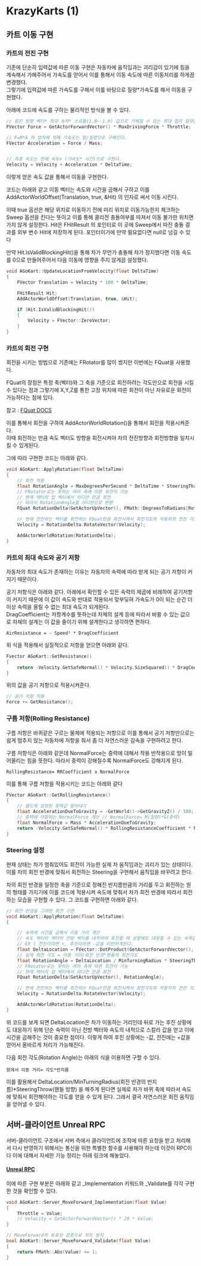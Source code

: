 # KrazyKarts (1)

## 카트 이동 구현

### 카트의 전진 구현

기존에 단순히 입력값에 따른 이동 구현은 자동차에 움직임과는 괴리감이 있기에 힘을 계속해서 가해주어서 가속도를 얻어서 이를 통해서 이동 속도에 따른 이동처리를 하게끔 변경했다.<br>
그렇기에 입력값에 따른 가속도를 구해서 이를 바탕으로 질량\*가속도를 해서 이동을 구현했다.

아래에 코드에 속도를 구하는 물리적인 방식을 볼 수 있다.

```C++
// 힘은 방향 벡터* 최대 속력* 스로틀(1.0~-1.0) 값으로 가해질 수 있는 최대 힘의 절댓값 내에서 동작할 수 있게 설정됐다.
FVector Force = GetActorForwardVector() * MaxDrivingForce * Throttle;

// F=M*A 의 법칙에 의해 가속도는 힘/질량으로 구해진다.
FVector Acceleration = Force / Mass;


// 최종 속도는 현재 속도+ (가속도* 시간)으로 구한다.
Velocity = Velocity + Acceleration * DeltaTime;
```

이렇게 얻은 속도 값을 통해서 이동을 구현한다.

코드는 아래와 같고 이동 벡터는 속도와 시간을 곱해서 구하고 이를
AddActorWorldOffset(Translation, true, &Hit) 의 인자로 써서 이동 시킨다.

이때 true 옵션은 해당 위치로 이동하기 전에 미리 위치로 이동가능한지 체크하는 Sweep 옵션을 킨다는 뜻이고 이를 통해 콜리전 충돌여부를 따져서 이동 불가한 위치면 가지 않게 설정한다. Hit은 FHitResult 의 포인터로 이 곳에 Sweep에서 따진 충돌 결과를 외부 변수 Hit에 저장하게 된다. 포인터이기에 만약 필요없다면 null로 넘길 수 있다<br>

만약 Hit.IsValidBlockingHit()을 통해 차가 무언가 충돌해 차가 정지했다면 이동 속도를 0으로 만들어주어서 다음 이동에 영향을 주지 않게끔 설정했다.

```C++
void AGoKart::UpdateLocationFromVelocity(float DeltaTime)
{
	FVector Translation = Velocity * 100 * DeltaTime;

	FHitResult Hit;
	AddActorWorldOffset(Translation, true, &Hit);

	if (Hit.IsValidBlockingHit())
	{
		Velocity = FVector::ZeroVector;
	}
}
```

### 카트의 회전 구현

회전을 시키는 방법으로 기존에는 FRotator를 많이 썼지만 이번에는 FQuat을 사용했다.

FQuat의 장점은 특정 축(벡터)와 그 축을 기준으로 회전하려는 각도만으로 회전을 시킬 수 있다는 점과 그렇기에 X,Y,Z를 통한 고정 위치에 따른 회전이 아닌 자유로운 회전이 가능하다는 점에 있다.

참고 : [FQuat DOCS](https://docs.unrealengine.com/4.26/en-US/API/Runtime/Core/Math/FQuat/)

이를 통해서 회전을 구하여 AddActorWorldRotation()을 통해서 회전을 적용시켜준다.<br>
이때 회전하는 만큼 속도 벡터도 방향을 회전시켜야 차의 전진방향과 회전방향을 일치시킬 수 있게된다.

그에 따라 구현한 코드는 아래와 같다.

```C++
void AGoKart::ApplyRotation(float DeltaTime)
{
	// 회전 적용
	float RotationAngle = MaxDegreesPerSecond * DeltaTime * SteeringThrow;
	// FRotator로는 못하는 여러 축에 따른 회전이 가능
	// 현재 액터의 업 벡터에서 라디안 만큼 회전
	// 따라서 RotationAngle을 라디안으로 변환
	FQuat RotationDelta(GetActorUpVector(), FMath::DegreesToRadians(RotationAngle));

	// 현재 전진하는 벡터를 회전하는 FQuat만큼 회전시켜서 회전각도와 자동차의 전진 각도가 일치하게 하여 이동에 어색함을 없게끔한다.
	Velocity = RotationDelta.RotateVector(Velocity);

	AddActorWorldRotation(RotationDelta);
}
```

### 카트의 최대 속도와 공기 저항

자동차의 최대 속도가 존재하는 이유는 자동차의 속력에 따라 받게 되는 공기 저항이 커지기 때문이다.

공기 저항식은 아래와 같다. 아래에서 확인할 수 있든 속력의 제곱에 비례하여 공기저항이 커지기 때문에 이 값이 속도와 반대로 적용되서 맞부딪혀 가속도가 0이 되는 순간 더 이상 속력을 올릴 수 없는 최대 속도가 되게된다.<br>DragCoefficient는 저항계수를 뜻하는데 차체의 설계 등에 따라서 바뀔 수 있는 값으로 차체의 설계는 이 값을 줄이기 위해 설계한다고 생각하면 편하다.

```
AirResistance = - Speed² * DragCoefficient
```

위 식을 적용해서 실질적으로 저항을 얻으면 아래와 같다.

```C++
Fvector AGoKart::GetResistance()
{
	return -Velocity.GetSafeNormal() * Velocity.SizeSquared() * DragCoefficient;
}

```

위의 값을 공기 저항으로 적용시켜준다.

```C++
// 공기 저항 적용
Force += GetResistance();
```

### 구름 저항(Rolling Resistance)

구름 저항은 바퀴같은 구르는 물체에 적용되는 저항으로 이를 통해서 공기 저항만으로는 쉽게 멈추지 않는 자동차에 저항을 줘서 좀 더 자연스러운 감속을 구현하려고 한다.

구름 저항식은 아래와 같은데 NormalForce는 중력에 대해서 작용 반작용으로 땅이 밀어올리는 힘을 뜻한다. 따라서 중력이 강해질수록 NormalForce도 강해지게 된다.

```
RollingResistance= RRCoefficient x NormalForce
```

이를 통해 구름 저항을 적용시키는 코드는 아래와 같다

```C++
FVector AGoKart::GetRollingResistance()
{
	// 월드에 설정된 중력값 알아내기
	float AccelerationDueToGravity = -GetWorld()->GetGravityZ() / 100;
	// 중력에 대항하는 NormalForce 계산 // NormalForce= M(질량)*G(중력)
	float NormalForce = Mass * AccelerationDueToGravity;
	return -Velocity.GetSafeNormal() * RollingResistanceCoefficient * NormalForce;
}
```

### Steering 설정

현재 상태는 차가 멈춰있어도 회전이 가능한 실제 차 움직임과는 괴리가 있는 상태이다. 이를 차의 회전 반경에 맞춰서 회전하는 Steering을 구현해서 움직임을 바꾸려고 한다.

차의 회전 반경을 일정한 축을 기준으로 정해진 반지름만큼의 거리를 두고 회전하는 원의 형태를 가지기에 이를 코드에 적용시켜 속도에 맞춰서 차가 회전 반경에 따라서 회전하는 모습을 구현할 수 있다. 그 코드를 구현하면 아래와 같다.

```C++
// 회전 반경을 고려한 회전 구현
void AGoKart::ApplyRotation(float DeltaTime)
{

	// 속력에 시간을 곱해서 이동 거리 계산
	// 속도 벡터와 액터의 전방 벡터를 내적하여 후진할 때 상황에도 대응할 수 있는 속력값 얻어내기
	// EX ) 전진이라면 +, 후진이라면 -값을 리턴하게된다.
	float DeltaLocation = FVector::DotProduct(GetActorForwardVector(), Velocity) * DeltaTime;
	// 실제 회전 각도 = 이동 거리/회전 반경*핸들의 회전각도
	float RotationAngle = DeltaLocation / MinTurningRadius * SteeringThrow;
	// FRotator로는 못하는 여러 축에 따른 회전이 가능
	// 현재 액터의 업 벡터에서 라디안 만큼 회전
	FQuat RotationDelta(GetActorUpVector(), RotationAngle);

	// 현재 전진하는 벡터를 회전하는 FQuat만큼 회전시켜서 회전각도와 자동차의 전진 각도가 일치하게 하여 이동에 어색함을 없게끔한다.
	Velocity = RotationDelta.RotateVector(Velocity);

	AddActorWorldRotation(RotationDelta);
}
```

위 코드를 보게 되면 DeltaLocation은 차가 이동하는 거리인데 뒤로 가는 후진 상황에도 대응하기 위해 단순 속력이 아닌 전방 벡터와 속도의 내적으로 스칼라 값을 얻고 이에 시간을 곱해주는 것이 중요한 점이다. 이렇게 하여 후진 상황에는 -값, 전진에는 +값을 얻어서 올바르게 처리가 가능해진다.<br>

다음 회전 각도(Rotation Angle)는 아래의 식을 이용하면 구할 수 있다.

```
원에서 이동 거리= 각도*반지름
```

이를 활용해서 DeltaLocation/MinTurningRadius(회전 반경의 반지름)\*SteeringThrow(핸들 방향) 을 해주게 된다면 실제로 차가 바퀴 축에 따라서 속도에 맞춰서 회전해야하는 각도를 얻을 수 있게 된다. 그래서 결국 자연스러운 회전 움직임을 얻어낼 수 있다.

## 서버-클라이언트 Unreal RPC

서버-클라이언트 구조에서 서버 측에서 클라이언트에 조작에 따른 요청을 받고 처리해서 다시 반영하기 위해서는 통신을 위한 특별한 함수를 사용해야 하는데 이것이 RPC이다 이에 대해서 자세한 기능 정리는 아래 링크에 해놓았다.

#### [Unreal RPC](/Unreal%20Engine/이론%20및%20정리/멀티플레이/Unreal%20RPC.md)

이에 따른 구현 부분은 아래와 같고 \_Implementation 키워드와 \_Validate를 각각 구현한 것을 확인할 수 있다.

```C++
void AGoKart::Server_MoveForward_Implementation(float Value)
{
	Throttle = Value;
	// Velocity = GetActorForwardVector() * 20 * Value;
}

// MoveForward의 유효성 검증으로 치트 방지
bool AGoKart::Server_MoveForward_Validate(float Value)
{
	return FMath::Abs(Value) <= 1;
}
```
